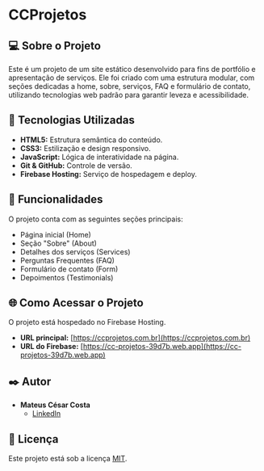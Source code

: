 # CCProjetos

## 💻 Sobre o Projeto

Este é um projeto de um site estático desenvolvido para fins de portfólio e apresentação de serviços. Ele foi criado com uma estrutura modular, com seções dedicadas a home, sobre, serviços, FAQ e formulário de contato, utilizando tecnologias web padrão para garantir leveza e acessibilidade.

## 🚀 Tecnologias Utilizadas

* **HTML5:** Estrutura semântica do conteúdo.
* **CSS3:** Estilização e design responsivo.
* **JavaScript:** Lógica de interatividade na página.
* **Git & GitHub:** Controle de versão.
* **Firebase Hosting:** Serviço de hospedagem e deploy.

## 📄 Funcionalidades

O projeto conta com as seguintes seções principais:
* Página inicial (Home)
* Seção "Sobre" (About)
* Detalhes dos serviços (Services)
* Perguntas Frequentes (FAQ)
* Formulário de contato (Form)
* Depoimentos (Testimonials)

## 🌐 Como Acessar o Projeto

O projeto está hospedado no Firebase Hosting.
* **URL principal:** [https://ccprojetos.com.br](https://ccprojetos.com.br)
* **URL do Firebase:** [https://cc-projetos-39d7b.web.app](https://cc-projetos-39d7b.web.app)

## ✒️ Autor

* **Mateus César Costa**
    * [LinkedIn](https://www.linkedin.com/in/mateus-cesar-costa/)

## 📜 Licença

Este projeto está sob a licença [MIT](https://opensource.org/licenses/MIT).
